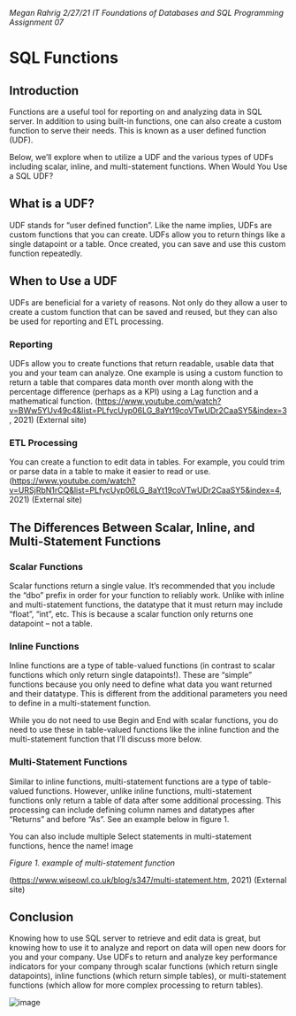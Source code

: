 *Megan Rahrig*
*2/27/21*
*IT Foundations of Databases and SQL Programming*
*Assignment 07*

 
# SQL Functions
## Introduction
Functions are a useful tool for reporting on and analyzing data in SQL server. In addition to using built-in functions, one can also create a custom function to serve their needs. This is known as a user defined function (UDF). 

Below, we’ll explore when to utilize a UDF and the various types of UDFs including scalar, inline, and multi-statement functions. 
When Would You Use a SQL UDF?

## What is a UDF?
UDF stands for “user defined function”. Like the name implies, UDFs are custom functions that you can create. UDFs allow you to return things like a single datapoint or a table. Once created, you can save and use this custom function repeatedly.

## When to Use a UDF
UDFs are beneficial for a variety of reasons. Not only do they allow a user to create a custom function that can be saved and reused, but they can also be used for reporting and ETL processing.

### Reporting
UDFs allow you to create functions that return readable, usable data that you and your team can analyze. One example is using a custom function to return a table that compares data month over month along with the percentage difference (perhaps as a KPI) using a Lag function and a mathematical function. (https://www.youtube.com/watch?v=BWw5YUv49c4&list=PLfycUyp06LG_8aYt19coVTwUDr2CaaSY5&index=3, 2021) (External site)

### ETL Processing
You can create a function to edit data in tables. For example, you could trim or parse data in a table to make it easier to read or use.
(https://www.youtube.com/watch?v=URSjRbN1rCQ&list=PLfycUyp06LG_8aYt19coVTwUDr2CaaSY5&index=4, 2021) (External site)

## The Differences Between Scalar, Inline, and Multi-Statement Functions

### Scalar Functions
Scalar functions return a single value. It’s recommended that you include the “dbo” prefix in order for your function to reliably work. Unlike with inline and multi-statement functions, the datatype that it must return may include “float”, “int”, etc. This is because a scalar function only returns one datapoint – not a table.

### Inline Functions
Inline functions are a type of table-valued functions (in contrast to scalar functions which only return single datapoints!). These are “simple” functions because you only need to define what data you want returned and their datatype. This is different from the additional parameters you need to define in a multi-statement function. 

While you do not need to use Begin and End with scalar functions, you do need to use these in table-valued functions like the inline function and the multi-statement function that I’ll discuss more below.

### Multi-Statement Functions
Similar to inline functions, multi-statement functions are a type of table-valued functions. However, unlike inline functions, multi-statement functions only return a table of data after some additional processing. This processing can include defining column names and datatypes after “Returns” and before “As”. See an example below in figure 1. 

You can also include multiple Select statements in multi-statement functions, hence the name!
image

*Figure 1. example of multi-statement function*

(https://www.wiseowl.co.uk/blog/s347/multi-statement.htm, 2021) (External site)

## Conclusion
Knowing how to use SQL server to retrieve and edit data is great, but knowing how to use it to analyze and report on data will open new doors for you and your company. Use UDFs to return and analyze key performance indicators for your company through scalar functions (which return single datapoints), inline functions (which return simple tables), or multi-statement functions (which allow for more complex processing to return tables).


![image](https://user-images.githubusercontent.com/79387131/109743329-5c0aa380-7b85-11eb-92d4-4b706525ec88.png)

